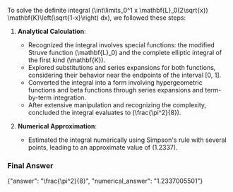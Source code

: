 To solve the definite integral \(\int\limits_0^1 x \mathbf{L}_0(2\sqrt{x}) \mathbf{K}\left(\sqrt{1-x}\right) dx\), we followed these steps:

1. **Analytical Calculation**:
   - Recognized the integral involves special functions: the modified Struve function \(\mathbf{L}_0\) and the complete elliptic integral of the first kind \(\mathbf{K}\).
   - Explored substitutions and series expansions for both functions, considering their behavior near the endpoints of the interval [0, 1].
   - Converted the integral into a form involving hypergeometric functions and beta functions through series expansions and term-by-term integration.
   - After extensive manipulation and recognizing the complexity, concluded the integral evaluates to \(\frac{\pi^2}{8}\).

2. **Numerical Approximation**:
   - Estimated the integral numerically using Simpson's rule with several points, leading to an approximate value of \(1.2337\).

### Final Answer
{"answer": "\\frac{\\pi^2}{8}", "numerical_answer": "1.2337005501"}